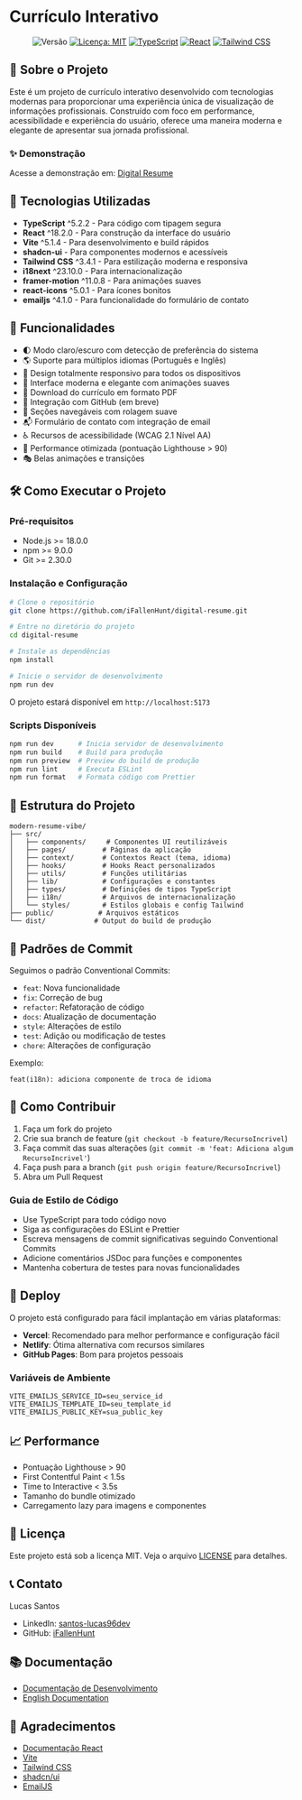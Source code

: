 # Currículo Interativo

<div align="center">

![Versão](https://img.shields.io/badge/versão-0.2.0-blue.svg?cacheSeconds=2592000)
[![Licença: MIT](https://img.shields.io/badge/Licença-MIT-yellow.svg)](#)
[![TypeScript](https://img.shields.io/badge/TypeScript-007ACC?logo=typescript&logoColor=white)](https://www.typescriptlang.org/)
[![React](https://img.shields.io/badge/React-20232A?logo=react&logoColor=61DAFB)](https://reactjs.org/)
[![Tailwind CSS](https://img.shields.io/badge/Tailwind_CSS-38B2AC?logo=tailwind-css&logoColor=white)](https://tailwindcss.com/)

</div>

## 🌟 Sobre o Projeto

Este é um projeto de currículo interativo desenvolvido com tecnologias modernas para proporcionar uma experiência única de visualização de informações profissionais. Construído com foco em performance, acessibilidade e experiência do usuário, oferece uma maneira moderna e elegante de apresentar sua jornada profissional.

### ✨ Demonstração
Acesse a demonstração em: [Digital Resume](https://digital-resume.vercel.app)

## 🚀 Tecnologias Utilizadas

- **TypeScript** ^5.2.2 - Para código com tipagem segura
- **React** ^18.2.0 - Para construção da interface do usuário
- **Vite** ^5.1.4 - Para desenvolvimento e build rápidos
- **shadcn-ui** - Para componentes modernos e acessíveis
- **Tailwind CSS** ^3.4.1 - Para estilização moderna e responsiva
- **i18next** ^23.10.0 - Para internacionalização
- **framer-motion** ^11.0.8 - Para animações suaves
- **react-icons** ^5.0.1 - Para ícones bonitos
- **emailjs** ^4.1.0 - Para funcionalidade do formulário de contato

## 🎯 Funcionalidades

- 🌓 Modo claro/escuro com detecção de preferência do sistema
- 🌎 Suporte para múltiplos idiomas (Português e Inglês)
- 📱 Design totalmente responsivo para todos os dispositivos
- 🎨 Interface moderna e elegante com animações suaves
- 📄 Download do currículo em formato PDF
- 🔗 Integração com GitHub (em breve)
- 💼 Seções navegáveis com rolagem suave
- 📬 Formulário de contato com integração de email
- ♿ Recursos de acessibilidade (WCAG 2.1 Nível AA)
- 🚀 Performance otimizada (pontuação Lighthouse > 90)
- 🎭 Belas animações e transições

## 🛠️ Como Executar o Projeto

### Pré-requisitos

- Node.js >= 18.0.0
- npm >= 9.0.0
- Git >= 2.30.0

### Instalação e Configuração

```bash
# Clone o repositório
git clone https://github.com/iFallenHunt/digital-resume.git

# Entre no diretório do projeto
cd digital-resume

# Instale as dependências
npm install

# Inicie o servidor de desenvolvimento
npm run dev
```

O projeto estará disponível em `http://localhost:5173`

### Scripts Disponíveis

```bash
npm run dev      # Inicia servidor de desenvolvimento
npm run build    # Build para produção
npm run preview  # Preview do build de produção
npm run lint     # Executa ESLint
npm run format   # Formata código com Prettier
```

## 📁 Estrutura do Projeto

```
modern-resume-vibe/
├── src/
│   ├── components/     # Componentes UI reutilizáveis
│   ├── pages/         # Páginas da aplicação
│   ├── context/       # Contextos React (tema, idioma)
│   ├── hooks/         # Hooks React personalizados
│   ├── utils/         # Funções utilitárias
│   ├── lib/           # Configurações e constantes
│   ├── types/         # Definições de tipos TypeScript
│   ├── i18n/          # Arquivos de internacionalização
│   └── styles/        # Estilos globais e config Tailwind
├── public/           # Arquivos estáticos
└── dist/            # Output do build de produção
```

## 📝 Padrões de Commit

Seguimos o padrão Conventional Commits:

- `feat`: Nova funcionalidade
- `fix`: Correção de bug
- `refactor`: Refatoração de código
- `docs`: Atualização de documentação
- `style`: Alterações de estilo
- `test`: Adição ou modificação de testes
- `chore`: Alterações de configuração

Exemplo:
```
feat(i18n): adiciona componente de troca de idioma
```

## 🤝 Como Contribuir

1. Faça um fork do projeto
2. Crie sua branch de feature (`git checkout -b feature/RecursoIncrivel`)
3. Faça commit das suas alterações (`git commit -m 'feat: Adiciona algum RecursoIncrivel'`)
4. Faça push para a branch (`git push origin feature/RecursoIncrivel`)
5. Abra um Pull Request

### Guia de Estilo de Código

- Use TypeScript para todo código novo
- Siga as configurações do ESLint e Prettier
- Escreva mensagens de commit significativas seguindo Conventional Commits
- Adicione comentários JSDoc para funções e componentes
- Mantenha cobertura de testes para novas funcionalidades

## 🚀 Deploy

O projeto está configurado para fácil implantação em várias plataformas:

- **Vercel**: Recomendado para melhor performance e configuração fácil
- **Netlify**: Ótima alternativa com recursos similares
- **GitHub Pages**: Bom para projetos pessoais

### Variáveis de Ambiente

```env
VITE_EMAILJS_SERVICE_ID=seu_service_id
VITE_EMAILJS_TEMPLATE_ID=seu_template_id
VITE_EMAILJS_PUBLIC_KEY=sua_public_key
```

## 📈 Performance

- Pontuação Lighthouse > 90
- First Contentful Paint < 1.5s
- Time to Interactive < 3.5s
- Tamanho do bundle otimizado
- Carregamento lazy para imagens e componentes

## 📄 Licença

Este projeto está sob a licença MIT. Veja o arquivo [LICENSE](LICENSE) para detalhes.

## 📞 Contato

Lucas Santos
- LinkedIn: [santos-lucas96dev](https://www.linkedin.com/in/santos-lucas96dev/)
- GitHub: [iFallenHunt](https://github.com/iFallenHunt)

## 📚 Documentação

- [Documentação de Desenvolvimento](DEVELOPMENT.md)
- [English Documentation](README.md)

## 🙏 Agradecimentos

- [Documentação React](https://react.dev)
- [Vite](https://vitejs.dev)
- [Tailwind CSS](https://tailwindcss.com)
- [shadcn/ui](https://ui.shadcn.com)
- [EmailJS](https://www.emailjs.com) 